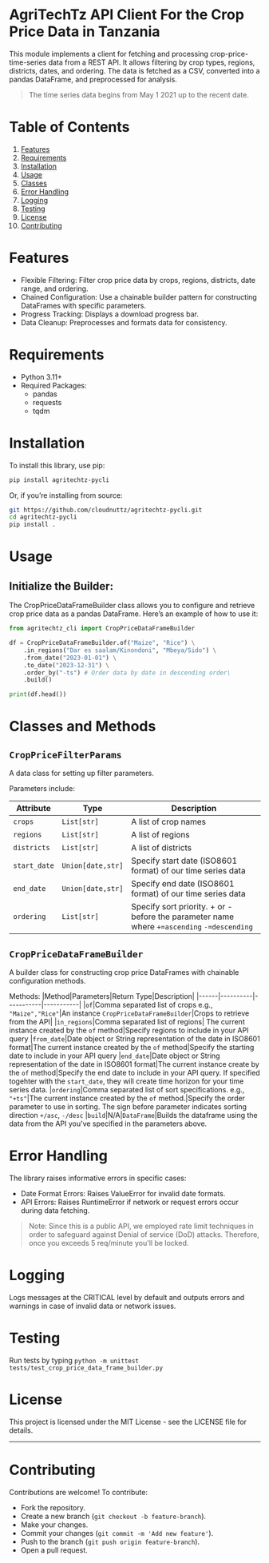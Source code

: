 # AgriTechTz API Client For the Crop Price Data in Tanzania

This module implements a client for fetching and processing crop-price-time-series data from a REST API. It allows filtering by crop types, regions, districts, dates, and ordering. The data is fetched as a CSV, converted into a pandas DataFrame, and preprocessed for analysis.

> The time series data begins from May 1 2021 up to the recent date.


# Table of Contents

  1. [Features](#features)
  2. [Requirements](#requirements)
  3. [Installation](#installation)
  4. [Usage](#usage)
  5. [Classes](#classes)
  6. [Error Handling](#error-handling)
  7. [Logging](#logging)
  8. [Testing](#testing)
  9. [License](#license)
  10. [Contributing](#contributing)

# Features

  * Flexible Filtering: Filter crop price data by crops, regions, districts, date range, and ordering.
  * Chained Configuration: Use a chainable builder pattern for constructing DataFrames with specific parameters.
  * Progress Tracking: Displays a download progress bar.
  * Data Cleanup: Preprocesses and formats data for consistency.

# Requirements

  * Python 3.11+
  * Required Packages:
      * pandas
      * requests
      * tqdm

# Installation

To install this library, use pip:

```sh
pip install agritechtz-pycli
```

Or, if you’re installing from source:

```sh
git https://github.com/cloudnuttz/agritechtz-pycli.git
cd agritechtz-pycli
pip install .
```

# Usage

## Initialize the Builder:
The CropPriceDataFrameBuilder class allows you to configure and retrieve crop price data as a pandas DataFrame. Here’s an example of how to use it:

```python
from agritechtz_cli import CropPriceDataFrameBuilder

df = CropPriceDataFrameBuilder.of("Maize", "Rice") \
    .in_regions("Dar es saalam/Kinondoni", "Mbeya/Sido") \
    .from_date("2023-01-01") \
    .to_date("2023-12-31") \
    .order_by("-ts") # Order data by date in descending order\
    .build()

print(df.head())
```

# Classes and Methods

## `CropPriceFilterParams`

 A data class for setting up filter parameters.

Parameters include:

|Attribute|Type|Description|
|---------|----|-----------|
|`crops`|`List[str]`|A list of crop names|
|`regions`|`List[str]`|A list of regions|
|`districts`|`List[str]`|A list of districts|
|`start_date`|`Union[date,str]`|Specify start date (ISO8601 format) of our time series data|
|`end_date`|`Union[date,str]`|Specify end date (ISO8601 format) of our time series data|
|`ordering`|`List[str]`|Specify sort priority. + or - before the parameter name where `+=ascending` `-=descending`|



## `CropPriceDataFrameBuilder`

A builder class for constructing crop price DataFrames with chainable configuration methods.

Methods:
|Method|Parameters|Return Type|Description|
|------|----------|-----------|-----------|
|`of`|Comma separated list of crops e.g., `"Maize","Rice"`|An instance `CropPriceDataFrameBuilder`|Crops to retrieve from the API|
|`in_regions`|Comma separated list of regions| The current instance created by the `of` method|Specify regions to include in your API query
|`from_date`|Date object or String representation of the date in ISO8601 format|The current instance created by the `of` method|Specify the starting date to include in your API query
|`end_date`|Date object or String representation of the date in ISO8601 format|The current instance create by the `of` method|Specify the end date to include in your API query. If specified togehter with the `start_date`, they will create time horizon for your time series data.
|`ordering`|Comma separated list of sort specifications. e.g., `"+ts"`|The current instance created by the `of` method.|Specify the order parameter to use in sorting. The sign before parameter indicates sorting direction `+/asc`, `-/desc`
|`build`|N/A|`DataFrame`|Builds the dataframe using the data from the API you've specified in the parameters above.

# Error Handling

The library raises informative errors in specific cases:

  * Date Format Errors: Raises ValueError for invalid date formats.
  * API Errors: Raises RuntimeError if network or request errors occur during data fetching.

> Note: Since this is a public API, we employed rate limit techniques in order to safeguard against Denial of service (DoD) attacks. Therefore, once you exceeds 5 req/minute you'll be locked.


# Logging

Logs messages at the CRITICAL level by default and outputs errors and warnings in case of invalid data or network issues.

# Testing

Run tests by typing `python -m unittest tests/test_crop_price_data_frame_builder.py`

# License

This project is licensed under the MIT License - see the LICENSE file for details.

---

# Contributing

Contributions are welcome! To contribute:

* Fork the repository.
* Create a new branch (`git checkout -b feature-branch`).
* Make your changes.
* Commit your changes (`git commit -m 'Add new feature'`).
* Push to the branch (`git push origin feature-branch`).
* Open a pull request.